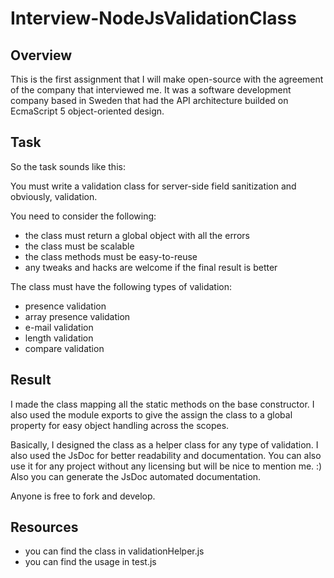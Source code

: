 # Interview-NodeJsValidationClass

## Overview
This is the first assignment that I will make open-source with the agreement of the company that interviewed me. It was a software development company based in Sweden that had the API architecture builded on EcmaScript 5 object-oriented design.

## Task

So the task sounds like this: 

You must write a validation class for server-side field sanitization and obviously, validation. 

You need to consider the following:

- the class must return a global object with all the errors 
- the class must be scalable
- the class methods must be easy-to-reuse
- any tweaks and hacks are welcome if the final result is better

The class must have the following types of validation:

- presence validation
- array presence validation
- e-mail validation
- length validation
- compare validation

## Result

I made the class mapping all the static methods on the base constructor. I also used the module exports to give the assign the class to a global property for easy object handling across the scopes.

Basically, I designed the class as a helper class for any type of validation. I also used the JsDoc for better readability and documentation. You can also use it for any project without any licensing but will be nice to mention me. :) Also you can generate the JsDoc automated documentation.

Anyone is free to fork and develop.

## Resources

- you can find the class in validationHelper.js
- you can find the usage in test.js
